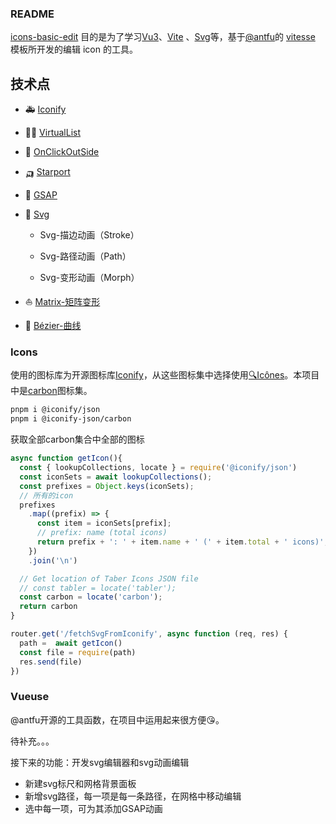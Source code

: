 
<div class="text-center">
  <div i-carbon-dicom-overlay class="text-4xl -mb-6 m-auto" />
  <h3>README</h3>
</div>

[icons-basic-edit](https://github.com/pinky-pig/icons-basic-edit.git) 目的是为了学习[Vu3](https://cn.vuejs.org/guide/introduction.html)、[Vite](https://vitejs.dev/) 、[Svg](https://developer.mozilla.org/zh-CN/docs/Web/SVG/Tutorial)等，基于[@antfu](https://github.com/antfu)的 [vitesse](https://github.com/antfu/vitesse) 模板所开发的编辑 icon 的工具。  

## 技术点

- 🚑 [Iconify](https://iconify.design)

- 🐱‍🏍 [VirtualList](https://vueuse.org/core/usevirtuallist/#usevirtuallist)

- 🚛 [OnClickOutSide](https://vueuse.org/core/onclickoutside/#onclickoutside)

- 🛺 [Starport](https://github.com/antfu/vue-starport.git)

- 🚢 [GSAP](https://greensock.com/gsap/)

- 🚀 [Svg](https://developer.mozilla.org/zh-CN/docs/Web/SVG/Tutorial)

  - Svg-描边动画（Stroke）

  - Svg-路径动画（Path）

  - Svg-变形动画（Morph）

- ⛵ [Matrix-矩阵变形]()

- 🚟 [Bézier-曲线]()


### Icons
使用的图标库为开源图标库[Iconify](https://iconify.design)，从这些图标集中选择使用[🔍Icônes](https://icones.netlify.app/)。本项目中是[carbon](https://icones.netlify.app/collection/carbon)图标集。

```bash
pnpm i @iconify/json 
pnpm i @iconify-json/carbon
```
获取全部carbon集合中全部的图标
```js
async function getIcon(){
  const { lookupCollections, locate } = require('@iconify/json')
  const iconSets = await lookupCollections();
  const prefixes = Object.keys(iconSets);
  // 所有的icon
  prefixes
    .map((prefix) => {
      const item = iconSets[prefix];
      // prefix: name (total icons)
      return prefix + ': ' + item.name + ' (' + item.total + ' icons)';
    })
    .join('\n')

  // Get location of Taber Icons JSON file
  // const tabler = locate('tabler');
  const carbon = locate('carbon');
  return carbon
}

router.get('/fetchSvgFromIconify', async function (req, res) {
  path =  await getIcon()
  const file = require(path)
  res.send(file)
})
```

### Vueuse
@antfu开源的工具函数，在项目中运用起来很方便😘。


待补充。。。

接下来的功能：开发svg编辑器和svg动画编辑
- 新建svg标尺和网格背景面板
- 新增svg路径，每一项是每一条路径，在网格中移动编辑
- 选中每一项，可为其添加GSAP动画

